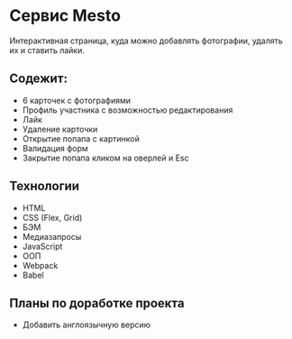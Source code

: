 # Сервис Mesto

Интерактивная страница, куда можно добавлять фотографии, удалять их и ставить лайки.

## Содежит:
* 6 карточек с фотографиями
* Профиль участника с возможностью редактирования
* Лайк
* Удаление карточки
* Открытие попапа с картинкой
* Валидация форм
* Закрытие попапа кликом на оверлей и Esc

## Технологии

* HTML
* CSS (Flex, Grid)
* БЭМ
* Медиазапросы
* JavaScript
* ООП
* Webpack
* Babel

## Планы по доработке проекта

* Добавить англоязычную версию